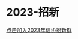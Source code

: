 # 2023-招新

[点击加入2023年信协招新群](http://qm.qq.com/cgi-bin/qm/qr?_wv=1027&k=ReUMH-7BqKpjInZ5FaOpOn8zB3iXy9Cu&authKey=kS2FbUU36qbfToQLkikrihURJObmofafLgA7xbs4TUssovN7SzuM4OnN6ONx3l6s&noverify=0&group_code=812771007)
